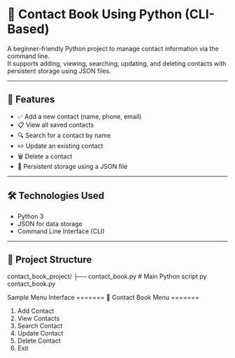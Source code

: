 # 📒 Contact Book Using Python (CLI-Based)

A beginner-friendly Python project to manage contact information via the command line.  
It supports adding, viewing, searching, updating, and deleting contacts with persistent storage using JSON files.

---

## 📌 Features

- ✅ Add a new contact (name, phone, email)
- 📋 View all saved contacts
- 🔍 Search for a contact by name
- ✏️ Update an existing contact
- 🗑️ Delete a contact
- 💾 Persistent storage using a JSON file

---

## 🛠️ Technologies Used

- Python 3
- JSON for data storage
- Command Line Interface (CLI)

---

## 📂 Project Structure

contact_book_project/
├── contact_book.py # Main Python script
py contact_book.py

Sample Menu Interface
======= 📒 Contact Book Menu =======
1. Add Contact
2. View Contacts
3. Search Contact
4. Update Contact
5. Delete Contact
6. Exit
